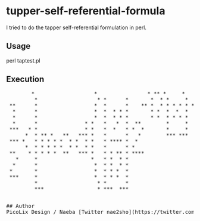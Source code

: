 # tupper-self-referential-formula

I tried to do the tapper self-referential formulation in perl.

## Usage
perl taptest.pl


## Execution
<pre>
        *                   *                * ** *     *                *  * *     *    * ** *      *   *
         *                   * *      *       *  * *     *                *  * *     *    *  * *      *   *
 **      *                  *  *      *    ** *  * * * * * ** ****  *** *** *  * * * *    *  *  *      *  *
  *      *                  *  *  * * *       * *  *  *  *    * * * * * * * *  * * * *    * *   *      *  *
  *      *                  *  *  * * *       * *  * * * *    * * * *** *** *  *  *  *    * *   *      *  *
  *      *               * *   *   *  *  **        *     *                  *  * *   *  *       *   **  * *
 ***   * *               * *   *  *   * *  *       *     *                   * *     *  *      *   *  * * *
      *  * ** *   **   *** *   *      *   *        *** ***                   * *** *** *       *     *  * *
 *** *   * * * * *  * *  * *   * **** *  *                                                          *   * *
      *  * * * * *  * *  * *   *      * *                                                          *    * *
 **    * * * * *  **   *** *   * * ** * ****                                                       **** * *
   *     *                 *   * *  * *                                                          *      * *
  *      *                  *  * *  * *                                                          *     *  *
 *       *                  *  * * *  *                                                         *      *  *
 ***     *                  *  * * *  *                                                                *  *
         *                   * *      *                                                               *   *
         ***                 * ***  ***                                                               * ***
<pre>

## Author  
PicoLix Design / Naeba [Twitter nae2sho](https://twitter.com/nae2sho)







